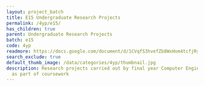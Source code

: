 ```yaml
---
layout: project_batch
title: E15 Undergraduate Research Projects
permalink: /4yp/e15/
has_children: true
parent: Undergraduate Research Projects
batch: e15
code: 4yp
readmore: https://docs.google.com/document/d/1CVqfS3hvefZb8WxHom4tcfjRyJ-YJSwbAzvpuxZ779M/edit?usp=sharing
search_exclude: true
default_thumb_image: /data/categories/4yp/thumbnail.jpg
description: Research projects carried out by final year Computer Engineering students
  as part of coursework
---
```

